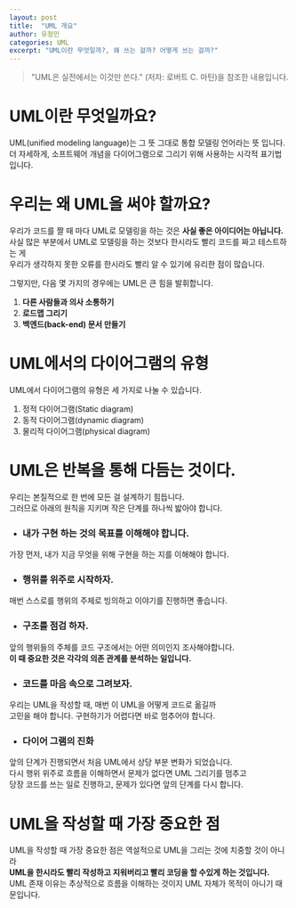 ```yaml
---
layout: post
title:  "UML 개요"
author: 유정민
categories: UML
excerpt: "UML이란 무엇일까?, 왜 쓰는 걸까? 어떻게 쓰는 걸까?"
---
```

> "UML은 실전에서는 이것만 쓴다." (저자: 로버트 C. 마틴)을 참조한 내용입니다.

# UML이란 무엇일까요?

UML(unified modeling language)는 그 뜻 그대로 통합 모델링 언어라는 뜻 입니다.<br/>
더 자세하게, 소프트웨어 개념을 다이어그램으로 그리기 위해 사용하는 시각적 표기법 입니다.<br/>

# 우리는 왜 UML을 써야 할까요?
우리가 코드를 짤 때 마다 UML로 모델링을 하는 것은 **사실 좋은 아이디어는 아닙니다.**<br/>
사실 많은 부분에서 UML로 모델링을 하는 것보다 한시라도 빨리 코드를 짜고 테스트하는 게<br/>
우리가 생각하지 못한 오류를 한시라도 빨리 알 수 있기에 유리한 점이 많습니다.<br/>

그렇지만, 다음 몇 가지의 경우에는 UML은 큰 힘을 발휘합니다.<br/>
1. **다른 사람들과 의사 소통하기**
2. **로드맵 그리기**
3. **백엔드(back-end) 문서 만들기**

# UML에서의 다이어그램의 유형
UML에서 다이어그램의 유형은 세 가지로 나눌 수 있습니다.<br/>
1. 정적 다이어그램(Static diagram)
2. 동적 다이어그램(dynamic diagram)
3. 물리적 다이어그램(physical diagram)

# UML은 반복을 통해 다듬는 것이다.
우리는 본질적으로 한 번에 모든 걸 설계하기 힘듭니다.<br/>
그러므로 아래의 원칙을 지키며 작은 단계를 하나씩 밟아야 합니다.<br/>

- ### 내가 구현 하는 것의 목표를 이해해야 합니다.
가장 먼저, 내가 지금 무엇을 위해 구현을 하는 지를 이해해야 합니다.<br/>

- ### 행위를 위주로 시작하자.
매번 스스로를 행위의 주체로 빙의하고 이야기를 진행하면 좋습니다.<br/>

- ### 구조를 점검 하자.
앞의 행위들의 주체를 코드 구조에서는 어떤 의미인지 조사해야합니다.<br/>
**이 때 중요한 것은 각각의 의존 관계를 분석하는 일입니다.**<br/>

- ### 코드를 마음 속으로 그려보자.
우리는 UML을 작성할 때, 매번 이 UML을 어떻게 코드로 옮길까<br/>
고민을 해야 합니다. 구현하기가 어렵다면 바로 멈추어야 합니다.<br/>

- ### 다이어 그램의 진화
앞의 단계가 진행되면서 처음 UML에서 상당 부분 변화가 되었습니다.<br/>
다시 행위 위주로 흐름을 이해하면서 문제가 없다면 UML 그리기를 멈추고<br/>
당장 코드를 쓰는 일로 진행하고, 문제가 있다면 앞의 단계를 다시 합니다.<br/>

# UML을 작성할 때 가장 중요한 점
UML을 작성할 때 가장 중요한 점은 역설적으로 UML을 그리는 것에 치중할 것이 아니라<br/>
**UML을 한시라도 빨리 작성하고 지워버리고 빨리 코딩을 할 수있게 하는 것입니다.**<br/>
UML 존재 이유는 추상적으로 흐름을 이해하는 것이지 UML 자체가 목적이 아니기 때문입니다.<br/>
